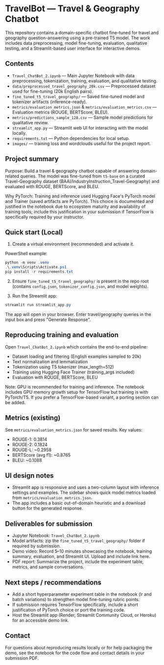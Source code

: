 # TravelBot — Travel & Geography Chatbot

This repository contains a domain-specific chatbot fine-tuned for travel and geography question-answering using a pre-trained T5 model. The work includes data preprocessing, model fine-tuning, evaluation, qualitative testing, and a Streamlit-based user interface for interactive demos.

## Contents
- `Travel_ChatBot_2.ipynb` — Main Jupyter Notebook with data preprocessing, tokenization, training, evaluation, and qualitative testing.
- `data/preprocessed_travel_geography_20k.csv` — Preprocessed dataset used for fine-tuning (20k English pairs).
- `fine_tuned_t5_travel_geography/` — Saved fine-tuned model and tokenizer artifacts (inference-ready).
- `metrics/evaluation_metrics.json` & `metrics/evaluation_metrics.csv` — Evaluation metrics (ROUGE, BERTScore, BLEU).
- `metrics/predictions_sample_128.csv` — Sample model predictions for qualitative review.
- `streamlit_app.py` — Streamlit web UI for interacting with the model locally.
- `requirements.txt` — Python dependencies for local setup.
- `images/` — training loss and wordclouds useful for the project report.

## Project summary
Purpose: Build a travel & geography chatbot capable of answering domain-related queries. The model was fine-tuned from `t5-base` on a curated Travel-Geography dataset (BAAI/IndustryInstruction_Travel-Geography) and evaluated with ROUGE, BERTScore, and BLEU.

Why PyTorch: Training and inference used Hugging Face's PyTorch model and Trainer (saved artifacts are PyTorch). This choice is documented and justified in the notebook due to ecosystem maturity and availability of training tools; include this justification in your submission if TensorFlow is specifically required by your instructor.

## Quick start (Local)
1. Create a virtual environment (recommended) and activate it.

PowerShell example:

```powershell
python -m venv .venv
.\.venv\Scripts\Activate.ps1
pip install -r requirements.txt
```

2. Ensure `fine_tuned_t5_travel_geography/` is present in the repo root (contains `config.json`, `tokenizer_config.json`, and model weights).

3. Run the Streamlit app:

```powershell
streamlit run streamlit_app.py
```

The app will open in your browser. Enter travel/geography queries in the input box and press "Generate Response".

## Reproducing training and evaluation
Open `Travel_ChatBot_2.ipynb` which contains the end-to-end pipeline:
- Dataset loading and filtering (English examples sampled to 20k)
- Text normalization and lemmatization
- Tokenization using T5 tokenizer (max_length=512)
- Training using Hugging Face Trainer (training_args included)
- Evaluation with ROUGE, BERTScore, BLEU

Note: GPU is recommended for training and inference. The notebook includes GPU memory growth setup for TensorFlow but training is with PyTorch/T5. If you prefer a TensorFlow-based variant, a porting section can be added.

## Metrics (existing)
See `metrics/evaluation_metrics.json` for saved results. Key values:
- ROUGE-1: 0.3814
- ROUGE-2: 0.1824
- ROUGE-L: ~0.2958
- BERTScore (avg f1): ~0.8765
- BLEU: ~0.1088

## UI design notes
- Streamlit app is responsive and uses a two-column layout with inference settings and examples. The sidebar shows quick model metrics loaded from `metrics/evaluation_metrics.json`.
- The app includes a basic out-of-domain heuristic and a download button for the generated response.

## Deliverables for submission
- Jupyter Notebook: `Travel_ChatBot_2.ipynb`
- Model artifacts: zip the `fine_tuned_t5_travel_geography/` folder if required by submission.
- Demo video: Record 5–10 minutes showcasing the notebook, training summary, evaluation, and Streamlit UI. Upload and include link here.
- PDF report: Summarize the project, include the experiment table, metrics, and sample conversations.

## Next steps / recommendations
- Add a short hyperparameter experiment table in the notebook (lr and batch variations) to strengthen model fine-tuning rubric points.
- If submission requires TensorFlow specifically, include a short justification of PyTorch choice or port the training code.
- Host the Streamlit app (Render, Streamlit Community Cloud, or Heroku) for an accessible demo link.

## Contact
For questions about reproducing results locally or for help packaging the demo, see the notebook for the code flow and contact details in your submission PDF.